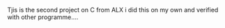 Tjis is the second project on C from ALX 
i did this on my own and verified with other programme....
